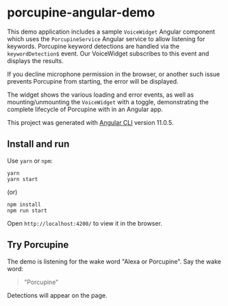 # porcupine-angular-demo

This demo application includes a sample `VoiceWidget` Angular component which uses the `PorcupineService` Angular service to allow listening for keywords. Porcupine keyword detections are handled via the `keywordDetection$` event. Our VoiceWidget subscribes to this event and displays the results.

If you decline microphone permission in the browser, or another such issue prevents Porcupine from starting, the error will be displayed.

The widget shows the various loading and error events, as well as mounting/unmounting the `VoiceWidget` with a toggle, demonstrating the complete lifecycle of Porcupine with in an Angular app.

This project was generated with [Angular CLI](https://github.com/angular/angular-cli) version 11.0.5.

## Install and run

Use `yarn` or `npm`:

```console
yarn
yarn start
```

(or)

```console
npm install
npm run start
```

Open `http://localhost:4200/` to view it in the browser.

## Try Porcupine

The demo is listening for the wake word "Alexa or Porcupine". Say the wake word:

> "Porcupine"

Detections will appear on the page.
